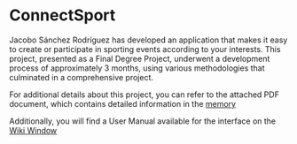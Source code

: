 # ConnectSport
Jacobo Sánchez Rodríguez has developed an application that makes it easy to create or participate in sporting events according to your interests. This project, presented as a Final Degree Project, underwent a development process of approximately 3 months, using various methodologies that culminated in a comprehensive project.

For additional details about this project, you can refer to the attached PDF document, which contains detailed information in the [memory](https://github.com/Jacobosr3/ConnectSport/blob/master/PROYECTO%20CONNECTSPORT_DAM.pdf)

Additionally, you will find a User Manual available for the interface on the [Wiki Window](https://github.com/Jacobosr3/ConnectSport/wiki)